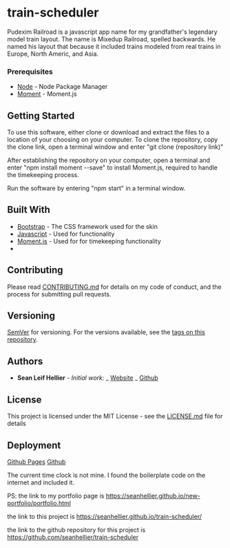 # train-scheduler

Pudexim Railroad is a javascript app name for my grandfather's legendary model train layout. The name is Mixedup Railroad, spelled backwards. He named his layout that because it included trains modeled from real trains in Europe, North Americ, and Asia.

### Prerequisites

- [Node](https://nodejs.org/) - Node Package Manager
- [Moment](https://momentjs.com/) - Moment.js

## Getting Started

To use this software, either clone or download and extract the files to a location of your choosing on your computer. To clone the repository, copy the clone link, open a terminal window and enter "git clone (repository link)"

After establishing the repository on your computer, open a terminal and enter "npm install moment --save" to install Moment.js, required to handle the timekeeping process.

Run the software by entering "npm start" in a terminal window.

## Built With

- [Bootstrap](https://getbootstrap.com/) - The CSS framework used for the skin
- [Javascript](https://www.javascript.com/) - Used for functionality
- [Moment.js](https://momentjs.com/) - Used for for timekeeping functionality
-

## Contributing

Please read [CONTRIBUTING.md](https://github.com/seanhellier/covid-trak/blob/master/contributing.md) for details on my code of conduct, and the process for submitting pull requests.

## Versioning

[SemVer](http://semver.org/) for versioning. For the versions available, see the [tags on this repository](https://github.com/your/project/tags).

## Authors

- **Sean Leif Hellier** - _Initial work:_
  _ [Website](http://www.seanhellier.com)
  _ [Github](https://github.com/seanhellier/slh_portfolio)

## License

This project is licensed under the MIT License - see the [LICENSE.md](LICENSE.md) file for details

## Deployment

[Github Pages](https://seanhellier.github.io/Pudexim-Railroad/)
[Github](https://github.com/seanhellier/Pudexim-Railroad)

The current time clock is not mine. I found the boilerplate code on the internet and included it.

PS: the link to my portfolio page is https://seanhellier.github.io/new-portfolio/portfolio.html

the link to this project is https://seanhellier.github.io/train-scheduler/

the link to the github repository for this project is https://github.com/seanhellier/train-scheduler
